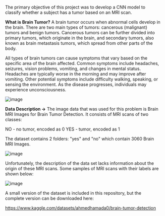 The primary objective of this project was to develop a CNN model to classify whether a subject has a tumor based on an MRI scan.

**What is Brain Tumor?**
A brain tumor occurs when abnormal cells develop in the brain. There are two main types of tumors: cancerous (malignant) tumors and benign tumors. Cancerous tumors can be further divided into primary tumors, which originate in the brain, and secondary tumors, also known as brain metastasis tumors, which spread from other parts of the body.

All types of brain tumors can cause symptoms that vary based on the specific area of the brain affected. Common symptoms include headaches, seizures, vision problems, vomiting, and changes in mental status. Headaches are typically worse in the morning and may improve after vomiting. Other potential symptoms include difficulty walking, speaking, or sensing the environment. As the disease progresses, individuals may experience unconsciousness.

![image](https://github.com/user-attachments/assets/818a3857-75fd-4eb8-90c2-b54629deedc1)


**Data Description ->** The image data that was used for this problem is Brain MRI Images for Brain Tumor Detection. It consists of MRI scans of two classes:

NO - no tumor, encoded as 0
YES - tumor, encoded as 1

The dataset contains 2 folders: "yes" and "no" which contain 3060 Brain MRI Images.

![image](https://github.com/user-attachments/assets/60c2c318-55c0-44a9-ba03-f29aa7c85f66)

Unfortunately, the description of the data set lacks information about the origin of these MRI scans. Some samples of MRI scans with their labels are shown below:

![image](https://github.com/user-attachments/assets/34c1abb5-dcfb-4f46-bc8c-b727f5ec5ce4)

A small version of the dataset is included in this repository, but the complete version can be downloaded here:

https://www.kaggle.com/datasets/ahmedhamada0/brain-tumor-detection

